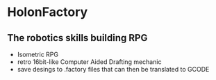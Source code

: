 
# HolonFactory

## The robotics skills building RPG

- Isometric RPG
- retro 16bit-like Computer Aided Drafting mechanic
- save desings to .factory files that can then be translated to GCODE
